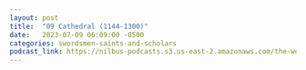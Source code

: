 ```yaml
---
layout: post
title:  "09 Cathedral (1144-1300)"
date:   2023-07-09 06:09:00 -0500
categories: swordsmen-saints-and-scholars
podcast_link: https://nilbus-podcasts.s3.us-east-2.amazonaws.com/the-well-trained-mind/Swordsmen,%20Saints%20and%20Scholars/09%20Cathedral%20(1144-1300).mp3
---
```

